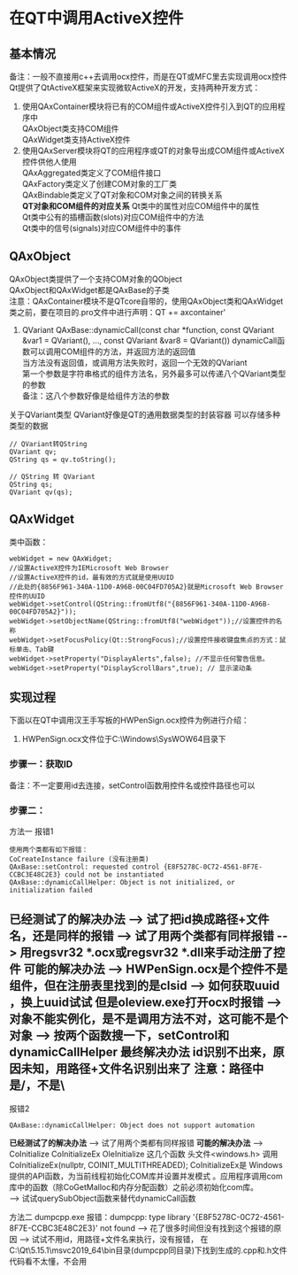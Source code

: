 # 在QT中调用ActiveX控件

## 基本情况
备注：一般不直接用c++去调用ocx控件，而是在QT或MFC里去实现调用ocx控件  
Qt提供了QtActiveX框架来实现微软ActiveX的开发，支持两种开发方式：  
1. 使用QAxContainer模块将已有的COM组件或ActiveX控件引入到QT的应用程序中  
QAxObject类支持COM组件  
QAxWidget类支持ActiveX控件  
2. 使用QAxServer模块将QT的应用程序或QT的对象导出成COM组件或ActiveX控件供他人使用  
QAxAggregated类定义了COM组件接口  
QAxFactory类定义了创建COM对象的工厂类  
QAxBindable类定义了QT对象和COM对象之间的转换关系  
**QT对象和COM组件的对应关系**
Qt类中的属性对应COM组件中的属性  
Qt类中公有的插槽函数(slots)对应COM组件中的方法  
Qt类中的信号(signals)对应COM组件中的事件  


## QAxObject
QAxObject类提供了一个支持COM对象的QObject  
QAxObject和QAxWidget都是QAxBase的子类  
注意：QAxContainer模块不是QTcore自带的，使用QAxObject类和QAxWidget类之前，要在项目的.pro文件中进行声明：QT +=  axcontainer'

1. QVariant QAxBase::dynamicCall(const char \*function, const QVariant &var1 = QVariant(), ..., const QVariant &var8 = QVariant())
dynamicCall函数可以调用COM组件的方法，并返回方法的返回值  
当方法没有返回值，或调用方法失败时，返回一个无效的QVariant  
第一个参数是字符串格式的组件方法名，另外最多可以传递八个QVariant类型的参数  
备注：这八个参数好像是给组件方法的参数  

关于QVariant类型
QVariant好像是QT的通用数据类型的封装容器 可以存储多种类型的数据
```
// QVariant转QString
QVariant qv;
QString qs = qv.toString();

// QString 转 QVariant
QString qs;
QVariant qv(qs);
```

## QAxWidget
类中函数：
```
webWidget = new QAxWidget;
//设置ActiveX控件为IEMicrosoft Web Browser
//设置ActiveX控件的id，最有效的方式就是使用UUID
//此处的{8856F961-340A-11D0-A96B-00C04FD705A2}就是Microsoft Web Browser控件的UUID
webWidget->setControl(QString::fromUtf8("{8856F961-340A-11D0-A96B-00C04FD705A2}")); 
webWidget->setObjectName(QString::fromUtf8("webWidget"));//设置控件的名称
webWidget->setFocusPolicy(Qt::StrongFocus);//设置控件接收键盘焦点的方式：鼠标单击、Tab键
webWidget->setProperty("DisplayAlerts",false); //不显示任何警告信息。
webWidget->setProperty("DisplayScrollBars",true); // 显示滚动条
```


## 实现过程
下面以在QT中调用汉王手写板的HWPenSign.ocx控件为例进行介绍：  
1. HWPenSign.ocx文件位于C:\Windows\SysWOW64目录下  


### 步骤一：获取ID
备注：不一定要用id去连接，setControl函数用控件名或控件路径也可以  

### 步骤二：
方法一
报错1
```
使用两个类都有如下报错：
CoCreateInstance failure (没有注册类)
QAxBase::setControl: requested control {E8F5278C-0C72-4561-8F7E-CCBC3E48C2E3} could not be instantiated
QAxBase::dynamicCallHelper: Object is not initialized, or initialization failed
```
**已经测试了的解决办法**
--> 试了把id换成路径+文件名，还是同样的报错
--> 试了用两个类都有同样报错
--> 用regsvr32 \*.ocx或regsvr32 \*.dll来手动注册了控件
**可能的解决办法**
--> HWPenSign.ocx是个控件不是组件，但在注册表里找到的是clsid
--> 如何获取uuid ，换上uuid试试
但是oleview.exe打开ocx时报错
--> 对象不能实例化，是不是调用方法不对，这可能不是个对象
--> 按两个函数搜一下，setControl和dynamicCallHelper
**最终解决办法**
id识别不出来，原因未知，用路径+文件名识别出来了
注意：路径中是/，不是\
-------------------------------------------------
报错2
```
QAxBase::dynamicCallHelper: Object does not support automation
```
**已经测试了的解决办法**
--> 试了用两个类都有同样报错
**可能的解决办法**
--> CoInitialize CoInitializeEx OleInitialize 这几个函数
头文件<windows.h>
调用CoInitializeEx(nullptr, COINIT_MULTITHREADED);
CoInitializeEx是 Windows提供的API函数，为当前线程初始化COM库并设置并发模式 。应用程序调用com库中的函数（除CoGetMalloc和内存分配函数）之前必须初始化com库。  
--> 试试querySubObject函数来替代dynamicCall函数


方法二
dumpcpp.exe
报错：dumpcpp: type library '{E8F5278C-0C72-4561-8F7E-CCBC3E48C2E3}' not found
--> 花了很多时间但没有找到这个报错的原因
--> 试试不用id，用路径+文件名来执行，没有报错，
在C:\Qt\5.15.1\msvc2019_64\bin目录(dumpcpp同目录)下找到生成的.cpp和.h文件
代码看不太懂，不会用